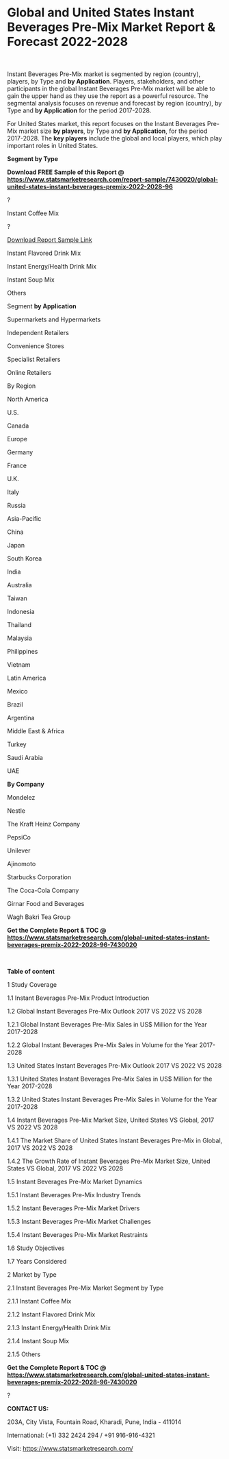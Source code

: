 <h1>Global and United States Instant Beverages Pre-Mix Market Report & Forecast 2022-2028</h1><br/><p>Instant Beverages Pre-Mix market is segmented by region (country), players, by Type and <strong>by Application</strong>. Players, stakeholders, and other participants in the global Instant Beverages Pre-Mix market will be able to gain the upper hand as they use the report as a powerful resource. The segmental analysis focuses on revenue and forecast by region (country), by Type and <strong>by Application</strong> for the period 2017-2028.</p>
 
 
 
 <p>For United States market, this report focuses on the Instant Beverages Pre-Mix market size <strong>by players</strong>, by Type and <strong>by Application</strong>, for the period 2017-2028. The <strong>key players</strong> include the global and local players, which play important roles in United States.</p>
 
 
 
 <p><strong>Segment by Type</strong></p>
 
 
 
 <div><b>Download FREE Sample of this Report @ <a href="https://www.statsmarketresearch.com/download-free-sample/7430020/global-united-states-instant-beverages-premix-2022-2028-96">https://www.statsmarketresearch.com/report-sample/7430020/global-united-states-instant-beverages-premix-2022-2028-96</a></b></div>
 
 
 
 <p>? </p>
 
 
 
 <p>Instant Coffee Mix</p>
 
 
 
 <p>? </p>
 
 
 
 <p><a href="https://www.statsmarketresearch.com/download-free-sample/7430020/global-united-states-instant-beverages-premix-2022-2028-96">Download Report Sample Link</a></p>
 
 
 
 <p>Instant Flavored Drink Mix</p>
 
 
 
 <p>Instant Energy/Health Drink Mix</p>
 
 
 
 <p>Instant Soup Mix</p>
 
 
 
 <p>Others</p>
 
 
 
 <p>Segment <strong>by Application</strong></p>
 
 
 
 <p>Supermarkets and Hypermarkets</p>
 
 
 
 <p>Independent Retailers</p>
 
 
 
 <p>Convenience Stores</p>
 
 
 
 <p>Specialist Retailers</p>
 
 
 
 <p>Online Retailers</p>
 
 
 
 <p>By Region</p>
 
 
 
 <p>North America</p>
 
 
 
 <p>U.S.</p>
 
 
 
 <p>Canada</p>
 
 
 
 <p>Europe</p>
 
 
 
 <p>Germany</p>
 
 
 
 <p>France</p>
 
 
 
 <p>U.K.</p>
 
 
 
 <p>Italy</p>
 
 
 
 <p>Russia</p>
 
 
 
 <p>Asia-Pacific</p>
 
 
 
 <p>China</p>
 
 
 
 <p>Japan</p>
 
 
 
 <p>South Korea</p>
 
 
 
 <p>India</p>
 
 
 
 <p>Australia</p>
 
 
 
 <p>Taiwan</p>
 
 
 
 <p>Indonesia</p>
 
 
 
 <p>Thailand</p>
 
 
 
 <p>Malaysia</p>
 
 
 
 <p>Philippines</p>
 
 
 
 <p>Vietnam</p>
 
 
 
 <p>Latin America</p>
 
 
 
 <p>Mexico</p>
 
 
 
 <p>Brazil</p>
 
 
 
 <p>Argentina</p>
 
 
 
 <p>Middle East & Africa</p>
 
 
 
 <p>Turkey</p>
 
 
 
 <p>Saudi Arabia</p>
 
 
 
 <p>UAE</p>
 
 
 
 <p><strong>By Company</strong></p>
 
 
 
 <p>Mondelez</p>
 
 
 
 <p>Nestle</p>
 
 
 
 <p>The Kraft Heinz Company</p>
 
 
 
 <p>PepsiCo</p>
 
 
 
 <p>Unilever</p>
 
 
 
 <p>Ajinomoto</p>
 
 
 
 <p>Starbucks Corporation</p>
 
 
 
 <p>The Coca-Cola Company</p>
 
 
 
 <p>Girnar Food and Beverages</p>
 
 
 
 <p>Wagh Bakri Tea Group</p>
 
 
 
 <div><b>Get the Complete Report & TOC @ <a href="https://www.statsmarketresearch.com/global-united-states-instant-beverages-premix-2022-2028-96-7430020">https://www.statsmarketresearch.com/global-united-states-instant-beverages-premix-2022-2028-96-7430020</a></b></div>
 
 
 
 <p><br />
 
 <b>Table of content</b></p>
 
 
 
 <p>1 Study Coverage<br />
 
 1.1 Instant Beverages Pre-Mix Product Introduction<br />
 
 1.2 Global Instant Beverages Pre-Mix Outlook 2017 VS 2022 VS 2028<br />
 
 1.2.1 Global Instant Beverages Pre-Mix Sales in US$ Million for the Year 2017-2028<br />
 
 1.2.2 Global Instant Beverages Pre-Mix Sales in Volume for the Year 2017-2028<br />
 
 1.3 United States Instant Beverages Pre-Mix Outlook 2017 VS 2022 VS 2028<br />
 
 1.3.1 United States Instant Beverages Pre-Mix Sales in US$ Million for the Year 2017-2028<br />
 
 1.3.2 United States Instant Beverages Pre-Mix Sales in Volume for the Year 2017-2028<br />
 
 1.4 Instant Beverages Pre-Mix Market Size, United States VS Global, 2017 VS 2022 VS 2028<br />
 
 1.4.1 The Market Share of United States Instant Beverages Pre-Mix in Global, 2017 VS 2022 VS 2028<br />
 
 1.4.2 The Growth Rate of Instant Beverages Pre-Mix Market Size, United States VS Global, 2017 VS 2022 VS 2028<br />
 
 1.5 Instant Beverages Pre-Mix Market Dynamics<br />
 
 1.5.1 Instant Beverages Pre-Mix Industry Trends<br />
 
 1.5.2 Instant Beverages Pre-Mix Market Drivers<br />
 
 1.5.3 Instant Beverages Pre-Mix Market Challenges<br />
 
 1.5.4 Instant Beverages Pre-Mix Market Restraints<br />
 
 1.6 Study Objectives<br />
 
 1.7 Years Considered<br />
 
 2 Market by Type<br />
 
 2.1 Instant Beverages Pre-Mix Market Segment by Type<br />
 
 2.1.1 Instant Coffee Mix<br />
 
 2.1.2 Instant Flavored Drink Mix<br />
 
 2.1.3 Instant Energy/Health Drink Mix<br />
 
 2.1.4 Instant Soup Mix<br />
 
 2.1.5 Others</p>
 
 
 
 <div><b>Get the Complete Report & TOC @ <a href="https://www.statsmarketresearch.com/global-united-states-instant-beverages-premix-2022-2028-96-7430020">https://www.statsmarketresearch.com/global-united-states-instant-beverages-premix-2022-2028-96-7430020</a></b></div>
 
 
 
 <p>? </p>
 
 
 
 <p><b>CONTACT US:</b><br />
 
 203A, City Vista, Fountain Road, Kharadi, Pune, India - 411014<br />
 
 International: (+1) 332 2424 294 / +91 916-916-4321<br />
 
 Visit: <a href="https://www.statsmarketresearch.com/">https://www.statsmarketresearch.com/</a></p>